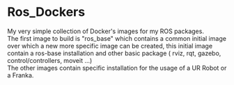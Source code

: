 # Ros_Dockers
My very simple collection of Docker's images for my ROS packages. <br>
The first image to build is "ros_base" which contains a common initial image over which a new more specific image can be created, this initial image contain a ros-base installation and other basic package ( rviz, rqt, gazebo, control/controllers, moveit ...) <br>
The other images contain specific installation for the usage of a UR Robot or a Franka.
